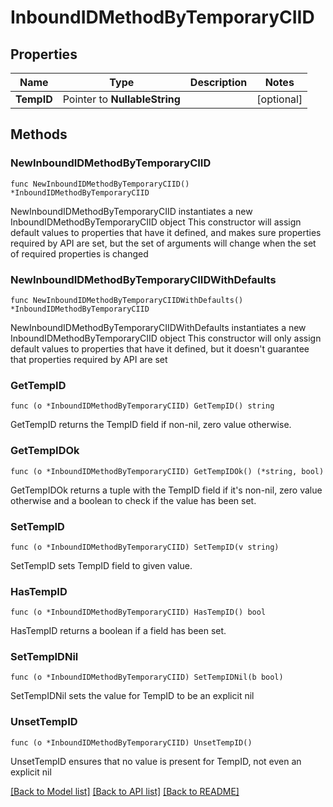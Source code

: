 # InboundIDMethodByTemporaryCIID

## Properties

Name | Type | Description | Notes
------------ | ------------- | ------------- | -------------
**TempID** | Pointer to **NullableString** |  | [optional] 

## Methods

### NewInboundIDMethodByTemporaryCIID

`func NewInboundIDMethodByTemporaryCIID() *InboundIDMethodByTemporaryCIID`

NewInboundIDMethodByTemporaryCIID instantiates a new InboundIDMethodByTemporaryCIID object
This constructor will assign default values to properties that have it defined,
and makes sure properties required by API are set, but the set of arguments
will change when the set of required properties is changed

### NewInboundIDMethodByTemporaryCIIDWithDefaults

`func NewInboundIDMethodByTemporaryCIIDWithDefaults() *InboundIDMethodByTemporaryCIID`

NewInboundIDMethodByTemporaryCIIDWithDefaults instantiates a new InboundIDMethodByTemporaryCIID object
This constructor will only assign default values to properties that have it defined,
but it doesn't guarantee that properties required by API are set

### GetTempID

`func (o *InboundIDMethodByTemporaryCIID) GetTempID() string`

GetTempID returns the TempID field if non-nil, zero value otherwise.

### GetTempIDOk

`func (o *InboundIDMethodByTemporaryCIID) GetTempIDOk() (*string, bool)`

GetTempIDOk returns a tuple with the TempID field if it's non-nil, zero value otherwise
and a boolean to check if the value has been set.

### SetTempID

`func (o *InboundIDMethodByTemporaryCIID) SetTempID(v string)`

SetTempID sets TempID field to given value.

### HasTempID

`func (o *InboundIDMethodByTemporaryCIID) HasTempID() bool`

HasTempID returns a boolean if a field has been set.

### SetTempIDNil

`func (o *InboundIDMethodByTemporaryCIID) SetTempIDNil(b bool)`

 SetTempIDNil sets the value for TempID to be an explicit nil

### UnsetTempID
`func (o *InboundIDMethodByTemporaryCIID) UnsetTempID()`

UnsetTempID ensures that no value is present for TempID, not even an explicit nil

[[Back to Model list]](../README.md#documentation-for-models) [[Back to API list]](../README.md#documentation-for-api-endpoints) [[Back to README]](../README.md)


